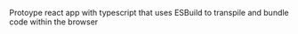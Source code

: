 Protoype react app with typescript that uses ESBuild to transpile and bundle code within the browser
